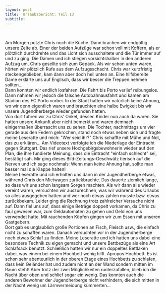 ```yaml
---
layout: post
title:  Urlaubsbericht: Teil 13
subtitle:  
---
```


 

Am Morgen putzte Chris noch die Küche. Dann brachen wir endgültig unsere Zelte ab. Einer der beiden Aufzüge war schon voll mit Koffern, als er plötzlich durchdrehte und das Licht sich ausschaltete und die Tür immer auf und zu ging. Die Damen und ich stiegen vorsichtshalber in den anderen Aufzug um, Chris gesellte sich zum Gepäck. Als wir schon unten waren, hörten wir plötzlich Rufe aus dem Aufzugsschacht. Chris war kurzfristig steckengeblieben, kam dann aber doch heil unten an. Eine hilfsbereite Dame erklärte uns auf Englisch, dass wir besser die Treppen nehmen sollten...  
Dann konnten wir endlich losfahren. Die Fahrt bis Porto verlief reibungslos. Dann nahmen wir jedoch die falsche Autobahnausfahrt und kamen am Stadion des FC Porto vorbei. In der Stadt hatten wir natürlich keine Ahnung, wo wir denn eigentlich waren und brauchten eine halbe Ewigkeit bis wir unsere Jugendherberge wieder gefunden hatten.  
Von dort fuhren wir zu Chris' Onkel, dessen Kinder nun auch da waren. Sie hatten unsere Ankunft aber nicht bemerkt und waren demnach einigermaßen überrascht uns zu sehen. Die Tochter, nachmittags um vier gerade aus den Federn gekrochen, stand noch etwas neben sich und fragte meine Leseratte und mich: "Wer seid ihr?" Chris schaffte mit Mühe und Not, das zu erklären... Am Videotext verfolgte ich die Niederlage der Eintracht gegen Stuttgart. Das rief unsere Hochgebirgsbewohnerin wieder auf den Plan, die ihre fundierte Meinung, dass die Eintracht "einfach schlecht" sei, bestätigt sah. Mir ging dieses Bild-Zeitungs-Geschwätz tierisch auf die Nerven und ich sage nochmals: Wenn man keine Ahnung hat, sollte man besser mal die Klappe halten!  
Meine Leseratte und ich erholten uns dann in der Jugendherberge etwas, während Chris den Mietwagen zurückbrachte. Das dauerte ziemlich lange, so dass wir uns schon langsam Sorgen machten. Als wir dann alle wieder vereint waren, versuchten wir auszurechnen, was wir während des Urlaubs so alles ausgegeben hatten und wer noch etwas zahlen musste bzw. etwas zurückbekam. Leider ging die Rechnung trotz zahlreicher Versuche nicht auf. Dann fiel uns auf, dass einige Beträge doppelt vorkamen, da Chris zu faul gewesen war, zum Geldautomaten zu gehen und Geld von uns verwendet hatte. Mit rauchenden Köpfen gingen wir zum Essen mit unseren Gastgebern.  
Dort gab es unglaublich große Portionen an Fisch, Fleisch usw., die einfach nicht zu schaffen waren. Danach versuchten wir in der Jugendherberge noch etwas Schlaf zu finden. Meine Leseratte und ich hatten uns dabei eine besondere Technik zu eigen gemacht und unsere Bettbezüge als eine Art Schlafsack benutzt. Schließlich hatten wir nur ein doppeltes Bettlaken dabei, was einem bei einem Hochbett wenig hilft. Apropos Hochbett: Es ist schon sehr abenteurlich in der oberen Etage eines Hochbetts zu schlafen, dass kein Geländer hat und zudem nicht an der Wand sondern mitten im Raum steht! Aber trotz der zwei Möglichkeiten runterzufallen, blieb ich die Nacht über oben und schlief sogar ein wenig. Das konnten auch die anderen Bewohner der Jugendherberge nicht verhindern, die sich mitten in der Nacht wenig um Lärmvermeidung kümmerten...
